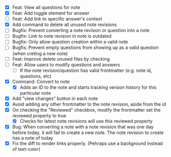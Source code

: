 - [x] Feat: View all questions for note
- [x] Feat: Add toggle element for answer
- [ ] Feat: Add link to specific answer's context
- [x] Add command to delete all unused note revisions
- [ ] Bugfix: Prevent converting a note revision or question into a note
- [ ] Bugfix: Link to note revision in note is outdated
- [ ] Bugfix: Only allow question creation within a valid note
- [ ] Bugfis: Prevent empty questions from showing up as a valid question (when creting a new note)
- [ ] Feat: Improve delete unused files by checking
- [ ] Feat: Allow users to modify questions and answers
    - [ ] If the note revision/question has valid frontmatter (e.g. note id, questions, etc)
- [x] Command: Convert to note
    - [x] Adds an ID to the note and starts tracking version history for this particular note
- [x] Add "view changes" button in each note
- [x] Avoid adding any other frontmatter to the note revision, aside from the id
- [x] On checking the "Reviewed" checkbox, modify the frontmatter set the reviewed property to true
    - [x] Checks for latest note revisions will use this reviewed property
- [x] Bug: When converting a note with a note revision that was one day before today, it will fail to create a new note. The note revision to create has a note of today
- [x] Fix the diff to render links properly. (Pehraps use a background instead of text-color)